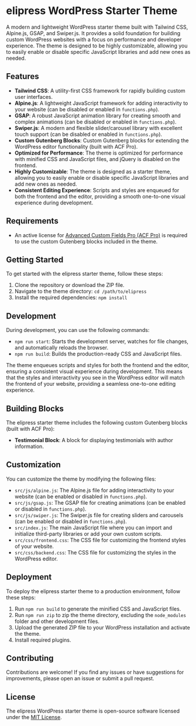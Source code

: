 # elipress WordPress Starter Theme

A modern and lightweight WordPress starter theme built with Tailwind CSS, Alpine.js, GSAP, and Swiper.js. It provides a solid foundation for building custom WordPress websites with a focus on performance and developer experience. The theme is designed to be highly customizable, allowing you to easily enable or disable specific JavaScript libraries and add new ones as needed.

## Features

- **Tailwind CSS**: A utility-first CSS framework for rapidly building custom user interfaces.
- **Alpine.js**: A lightweight JavaScript framework for adding interactivity to your website (can be disabled or enabled in `functions.php`).
- **GSAP**: A robust JavaScript animation library for creating smooth and complex animations (can be disabled or enabled in `functions.php`).
- **Swiper.js**: A modern and flexible slider/carousel library with excellent touch support (can be disabled or enabled in `functions.php`).
- **Custom Gutenberg Blocks**: Custom Gutenberg blocks for extending the WordPress editor functionality (built with ACF Pro).
- **Optimized for Performance**: The theme is optimized for performance with minified CSS and JavaScript files, and jQuery is disabled on the frontend.
- **Highly Customizable**: The theme is designed as a starter theme, allowing you to easily enable or disable specific JavaScript libraries and add new ones as needed.
- **Consistent Editing Experience**: Scripts and styles are enqueued for both the frontend and the editor, providing a smooth one-to-one visual experience during development.

## Requirements

- An active license for [Advanced Custom Fields Pro (ACF Pro)](https://www.advancedcustomfields.com/pro/) is required to use the custom Gutenberg blocks included in the theme.

## Getting Started

To get started with the elipress starter theme, follow these steps:

1. Clone the repository or download the ZIP file.
2. Navigate to the theme directory: `cd /path/to/elipress`
3. Install the required dependencies: `npm install`

## Development

During development, you can use the following commands:

- `npm run start`: Starts the development server, watches for file changes, and automatically reloads the browser.
- `npm run build`: Builds the production-ready CSS and JavaScript files.

The theme enqueues scripts and styles for both the frontend and the editor, ensuring a consistent visual experience during development. This means that the styles and interactivity you see in the WordPress editor will match the frontend of your website, providing a seamless one-to-one editing experience.

## Building Blocks

The elipress starter theme includes the following custom Gutenberg blocks (built with ACF Pro):

- **Testimonial Block**: A block for displaying testimonials with author information.

## Customization

You can customize the theme by modifying the following files:

- `src/js/alpine.js`: The Alpine.js file for adding interactivity to your website (can be enabled or disabled in `functions.php`).
- `src/js/gsap.js`: The GSAP file for creating animations (can be enabled or disabled in `functions.php`).
- `src/js/swiper.js`: The Swiper.js file for creating sliders and carousels (can be enabled or disabled in `functions.php`).
- `src/index.js`: The main JavaScript file where you can import and initialize third-party libraries or add your own custom scripts.
- `src/css/frontend.css`: The CSS file for customizing the frontend styles of your website.
- `src/css/backend.css`: The CSS file for customizing the styles in the WordPress editor.

## Deployment

To deploy the elipress starter theme to a production environment, follow these steps:

1. Run `npm run build` to generate the minified CSS and JavaScript files.
2. Run `npm run zip` to zip the theme directory, excluding the `node_modules` folder and other development files.
3. Upload the generated ZIP file to your WordPress installation and activate the theme.
4. Install required plugins.

## Contributing

Contributions are welcome! If you find any issues or have suggestions for improvements, please open an issue or submit a pull request.

## License

The elipress WordPress starter theme is open-source software licensed under the [MIT License](https://opensource.org/licenses/MIT).
